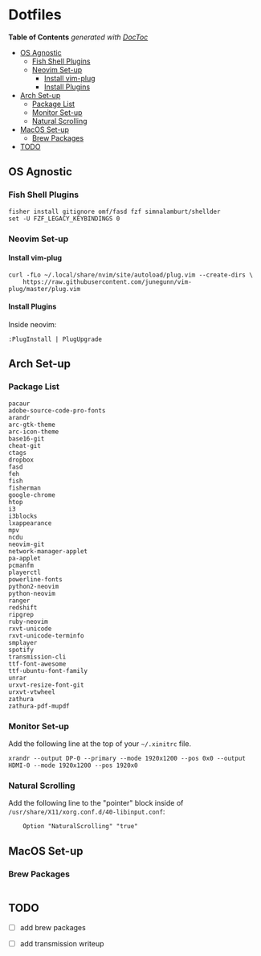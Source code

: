# Dotfiles

<!-- START doctoc generated TOC please keep comment here to allow auto update -->
<!-- DON'T EDIT THIS SECTION, INSTEAD RE-RUN doctoc TO UPDATE -->
**Table of Contents**  *generated with [DocToc](https://github.com/thlorenz/doctoc)*

- [OS Agnostic](#os-agnostic)
  - [Fish Shell Plugins](#fish-shell-plugins)
  - [Neovim Set-up](#neovim-set-up)
    - [Install vim-plug](#install-vim-plug)
    - [Install Plugins](#install-plugins)
- [Arch Set-up](#arch-set-up)
  - [Package List](#package-list)
  - [Monitor Set-up](#monitor-set-up)
  - [Natural Scrolling](#natural-scrolling)
- [MacOS Set-up](#macos-set-up)
  - [Brew Packages](#brew-packages)
- [TODO](#todo)

<!-- END doctoc generated TOC please keep comment here to allow auto update -->

## OS Agnostic
### Fish Shell Plugins
```
fisher install gitignore omf/fasd fzf simnalamburt/shellder
set -U FZF_LEGACY_KEYBINDINGS 0
```

### Neovim Set-up
#### Install vim-plug
```
curl -fLo ~/.local/share/nvim/site/autoload/plug.vim --create-dirs \
    https://raw.githubusercontent.com/junegunn/vim-plug/master/plug.vim
```
#### Install Plugins
Inside neovim:
```
:PlugInstall | PlugUpgrade
```

## Arch Set-up
### Package List
```
pacaur
adobe-source-code-pro-fonts
arandr
arc-gtk-theme
arc-icon-theme
base16-git
cheat-git
ctags
dropbox
fasd
feh
fish
fisherman
google-chrome
htop
i3
i3blocks
lxappearance
mpv
ncdu
neovim-git
network-manager-applet
pa-applet
pcmanfm
playerctl
powerline-fonts
python2-neovim
python-neovim
ranger
redshift
ripgrep
ruby-neovim
rxvt-unicode
rxvt-unicode-terminfo
smplayer
spotify
transmission-cli
ttf-font-awesome
ttf-ubuntu-font-family
unrar
urxvt-resize-font-git
urxvt-vtwheel
zathura
zathura-pdf-mupdf
```

### Monitor Set-up
Add the following line at the top of your `~/.xinitrc` file.
```
xrandr --output DP-0 --primary --mode 1920x1200 --pos 0x0 --output HDMI-0 --mode 1920x1200 --pos 1920x0
```

### Natural Scrolling
Add the following line to the "pointer" block inside of `/usr/share/X11/xorg.conf.d/40-libinput.conf`:
```
    Option "NaturalScrolling" "true"
```

## MacOS Set-up
### Brew Packages
```
```


## TODO
  - [ ] add brew packages
  - [ ] add transmission writeup

